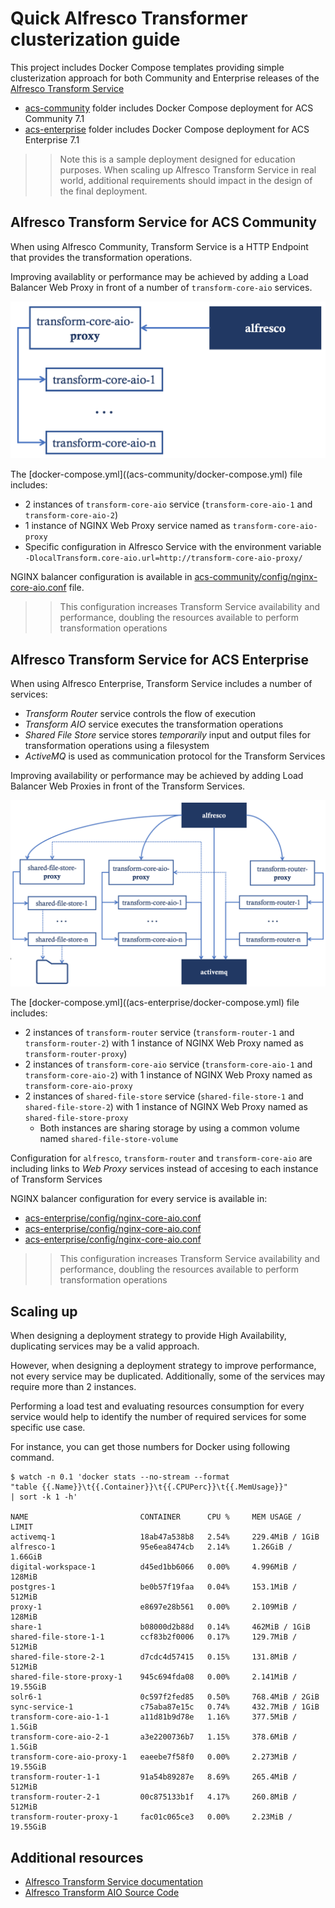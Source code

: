 # Quick Alfresco Transformer clusterization guide

This project includes Docker Compose templates providing simple clusterization approach for both Community and Enterprise releases of the [Alfresco Transform Service](https://docs.alfresco.com/transform-service/latest/)

* [acs-community](acs-community) folder includes Docker Compose deployment for ACS Community 7.1
* [acs-enterprise](acs-enterprise) folder includes Docker Compose deployment for ACS Enterprise 7.1

>> Note this is a sample deployment designed for education purposes. When scaling up Alfresco Transform Service in real world, additional requirements should impact in the design of the final deployment.

## Alfresco Transform Service for ACS Community

When using Alfresco Community, Transform Service is a HTTP Endpoint that provides the transformation operations.

Improving availablity or performance may be achieved by adding a Load Balancer Web Proxy in front of a number of `transform-core-aio` services.

![acs-community](doc/acs-community-transform-cluster.png)

The [docker-compose.yml]((acs-community/docker-compose.yml) file includes:

* 2 instances of `transform-core-aio` service (`transform-core-aio-1` and `transform-core-aio-2`)
* 1 instance of NGINX Web Proxy service named as `transform-core-aio-proxy`
* Specific configuration in Alfresco Service with the environment variable `-DlocalTransform.core-aio.url=http://transform-core-aio-proxy/`

NGINX balancer configuration is available in [acs-community/config/nginx-core-aio.conf](acs-community/config/nginx-core-aio.conf) file.

>> This configuration increases Transform Service availability and performance, doubling the resources available to perform transformation operations

## Alfresco Transform Service for ACS Enterprise

When using Alfresco Enterprise, Transform Service includes a number of services:

* *Transform Router* service controls the flow of execution
* *Transform AIO* service executes the transformation operations
* *Shared File Store* service stores *temporarily* input and output files for transformation operations using a filesystem
* *ActiveMQ* is used as communication protocol for the Transform Services

Improving availability or performance may be achieved by adding Load Balancer Web Proxies in front of the Transform Services.

![acs-enterprise](doc/acs-enterprise-transform-cluster.png)

The [docker-compose.yml]((acs-enterprise/docker-compose.yml) file includes:

* 2 instances of `transform-router` service (`transform-router-1` and `transform-router-2`) with 1 instance of NGINX Web Proxy named as `transform-router-proxy`)
* 2 instances of `transform-core-aio` service (`transform-core-aio-1` and `transform-core-aio-2`) with 1 instance of NGINX Web Proxy named as `transform-core-aio-proxy`
* 2 instances of `shared-file-store` service (`shared-file-store-1` and `shared-file-store-2`) with 1 instance of NGINX Web Proxy named as `shared-file-store-proxy`
  * Both instances are sharing storage by using a common volume named `shared-file-store-volume`

Configuration for `alfresco`, `transform-router` and `transform-core-aio` are including links to *Web Proxy* services instead of accesing to each instance of Transform Services

NGINX balancer configuration for every service is available in:

* [acs-enterprise/config/nginx-core-aio.conf](acs-community/config/nginx-core-aio.conf)
* [acs-enterprise/config/nginx-core-aio.conf](acs-community/config/nginx-router.conf)
* [acs-enterprise/config/nginx-core-aio.conf](acs-community/config/nginx-shared-file-store.conf)

>> This configuration increases Transform Service availability and performance, doubling the resources available to perform transformation operations

## Scaling up

When designing a deployment strategy to provide High Availability, duplicating services may be a valid approach.

However, when designing a deployment strategy to improve performance, not every service may be duplicated. Additionally, some of the services may require more than 2 instances.

Performing a load test and evaluating resources consumption for every service would help to identify the number of required services for some specific use case.

For instance, you can get those numbers for Docker using following command.

```
$ watch -n 0.1 'docker stats --no-stream --format
"table {{.Name}}\t{{.Container}}\t{{.CPUPerc}}\t{{.MemUsage}}"
| sort -k 1 -h'

NAME                         CONTAINER      CPU %     MEM USAGE / LIMIT
activemq-1                   18ab47a538b8   2.54%     229.4MiB / 1GiB
alfresco-1                   95e6ea8474cb   2.14%     1.26GiB / 1.66GiB
digital-workspace-1          d45ed1bb6066   0.00%     4.996MiB / 128MiB
postgres-1                   be0b57f19faa   0.04%     153.1MiB / 512MiB
proxy-1                      e8697e28b561   0.00%     2.109MiB / 128MiB
share-1                      b08000d2b88d   0.14%     462MiB / 1GiB
shared-file-store-1-1        ccf83b2f0006   0.17%     129.7MiB / 512MiB
shared-file-store-2-1        d7cdc4d57415   0.15%     131.8MiB / 512MiB
shared-file-store-proxy-1    945c694fda08   0.00%     2.141MiB / 19.55GiB
solr6-1                      0c597f2fed85   0.50%     768.4MiB / 2GiB
sync-service-1               c75aba87e15c   0.74%     432.7MiB / 1GiB
transform-core-aio-1-1       a11d81b9d78e   1.16%     377.5MiB / 1.5GiB
transform-core-aio-2-1       a3e2200736b7   1.15%     378.6MiB / 1.5GiB
transform-core-aio-proxy-1   eaeebe7f58f0   0.00%     2.273MiB / 19.55GiB
transform-router-1-1         91a54b89287e   8.69%     265.4MiB / 512MiB
transform-router-2-1         00c875133b1f   4.17%     260.8MiB / 512MiB
transform-router-proxy-1     fac01c065ce3   0.00%     2.23MiB / 19.55GiB
```

## Additional resources

* [Alfresco Transform Service documentation](https://docs.alfresco.com/transform-service/latest/)
* [Alfresco Transform AIO Source Code](https://github.com/Alfresco/alfresco-transform-core)
